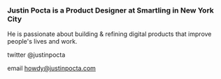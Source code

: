 
### Justin Pocta is a Product Designer at Smartling in New York City

He is passionate about building & refining digital products that improve people's lives and work.

twitter @justinpocta

email howdy@justinpocta.com
